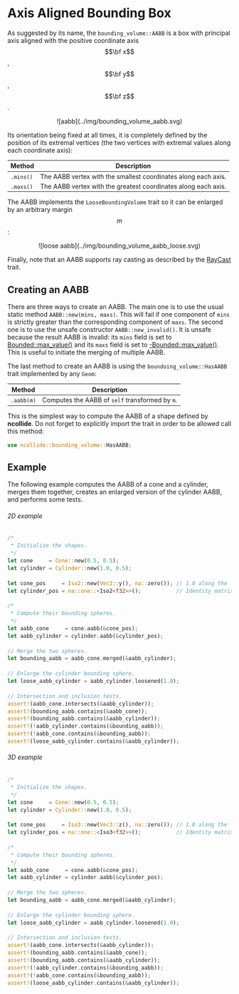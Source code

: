 # Axis Aligned Bounding Box

As suggested by its name, the `bounding_volume::AABB` is a box with principal
axis aligned with the positive coordinate axis $$\bf x$$, $$\bf y$$, $$\bf z$$.

<center>
![aabb](../img/bounding_volume_aabb.svg)
</center>

Its orientation being fixed at all times, it is completely defined by the
position of its extremal vertices (the two vertices with extremal values along
each coordinate axis):

| Method   | Description                                                    |
|--        | --                                                             |
| `.mins()` | The AABB vertex with the smallest coordinates along each axis. |
| `.maxs()` | The AABB vertex with the greatest coordinates along each axis. |


The AABB implements the `LooseBoundingVolume` trait so it can be enlarged by an
arbitrary margin $$m$$:

<center>
![loose aabb](../img/bounding_volume_aabb_loose.svg)
</center>

Finally, note that an AABB supports ray casting as described by the
[RayCast](../ray_casting/index.html) trait.

## Creating an AABB
There are three ways to create an AABB. The main one is to use the usual
static method `AABB::new(mins, maxs)`. This will fail if one component of
`mins` is strictly greater than the corresponding component of `maxs`. The
second one is to use the unsafe constructor `AABB::new_invalid()`. It is unsafe
because the result AABB is invalid: its `mins` field is set to
[Bounded::max_value()](http://doc.rust-lang.org/std/num/trait.Bounded.html) and
its `maxs` field is set to
[-Bounded::max_value()](http://doc.rust-lang.org/std/num/trait.Bounded.html).
This is useful to initiate the merging of multiple AABB.


The last method to create an AABB is using the `boundoing_volume::HasAABB`
trait implemented by any `Geom`:

| Method    | Description                                     |
|--         | --                                              |
| `.aabb(m)` | Computes the AABB of `self` transformed by `m`. |

This is the simplest way to compute the AABB of a shape defined by
**ncollide**. Do not forget to explicitly import the trait in order to be
allowed call this method:

```rust
use ncollide::bounding_volume::HasAABB;
```

## Example

The following example computes the AABB of a cone and a cylinder,
merges them together, creates an enlarged version of the cylinder AABB, and
performs some tests.

###### 2D example <span class="d2" onclick="window.open('https://raw.githubusercontent.com/sebcrozet/ncollide/master/examples/aabb2d.rs')"></span>
```rust
/*
 * Initialize the shapes.
 */
let cone     = Cone::new(0.5, 0.5);
let cylinder = Cylinder::new(1.0, 0.5);

let cone_pos     = Iso2::new(Vec2::y(), na::zero()); // 1.0 along the `y` axis.
let cylinder_pos = na::one::<Iso2<f32>>();           // Identity matrix.

/*
 * Compute their bounding spheres.
 */
let aabb_cone     = cone.aabb(&cone_pos);
let aabb_cylinder = cylinder.aabb(&cylinder_pos);

// Merge the two spheres.
let bounding_aabb = aabb_cone.merged(&aabb_cylinder);

// Enlarge the cylinder bounding sphere.
let loose_aabb_cylinder = aabb_cylinder.loosened(1.0);

// Intersection and inclusion tests.
assert!(aabb_cone.intersects(&aabb_cylinder));
assert!(bounding_aabb.contains(&aabb_cone));
assert!(bounding_aabb.contains(&aabb_cylinder));
assert!(!aabb_cylinder.contains(&bounding_aabb));
assert!(!aabb_cone.contains(&bounding_aabb));
assert!(loose_aabb_cylinder.contains(&aabb_cylinder));
```

###### 3D example <span class="d3" onclick="window.open('https://raw.githubusercontent.com/sebcrozet/ncollide/master/examples/aabb3d.rs')"></span>
```rust
/*
 * Initialize the shapes.
 */
let cone     = Cone::new(0.5, 0.5);
let cylinder = Cylinder::new(1.0, 0.5);

let cone_pos     = Iso3::new(Vec3::z(), na::zero()); // 1.0 along the `z` axis.
let cylinder_pos = na::one::<Iso3<f32>>();           // Identity matrix.

/*
 * Compute their bounding spheres.
 */
let aabb_cone     = cone.aabb(&cone_pos);
let aabb_cylinder = cylinder.aabb(&cylinder_pos);

// Merge the two spheres.
let bounding_aabb = aabb_cone.merged(&aabb_cylinder);

// Enlarge the cylinder bounding sphere.
let loose_aabb_cylinder = aabb_cylinder.loosened(1.0);

// Intersection and inclusion tests.
assert!(aabb_cone.intersects(&aabb_cylinder));
assert!(bounding_aabb.contains(&aabb_cone));
assert!(bounding_aabb.contains(&aabb_cylinder));
assert!(!aabb_cylinder.contains(&bounding_aabb));
assert!(!aabb_cone.contains(&bounding_aabb));
assert!(loose_aabb_cylinder.contains(&aabb_cylinder));
```
